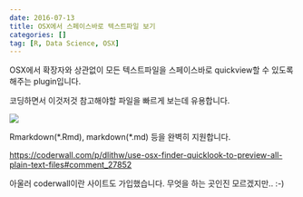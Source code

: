 ```yaml
---
date: 2016-07-13
title: OSX에서 스페이스바로 텍스트파일 보기
categories: []
tag: [R, Data Science, OSX]
---
```


OSX에서 확장자와 상관없이 모든 텍스트파일을 스페이스바로 quickview할 수 있도록 해주는 plugin입니다. 

코딩하면서 이것저것 참고해야할 파일을 빠르게 보는데 유용합니다.

![](https://coderwall-assets-0.s3.amazonaws.com/uploads/picture/file/225/Screen_Shot_2012-07-11_at_8.04.11_PM.png)

Rmarkdown(\*.Rmd), markdown(\*.md) 등을 완벽히 지원합니다.

https://coderwall.com/p/dlithw/use-osx-finder-quicklook-to-preview-all-plain-text-files#comment_27852

아울러 coderwall이란 사이트도 가입했습니다. 무엇을 하는 곳인진 모르겠지만.. :-)

